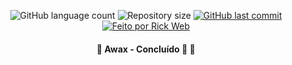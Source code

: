 <p align="center">
  <img alt="GitHub language count" src="https://img.shields.io/github/languages/count/rickweb3/projeto-awax?color=%2304D361">
  <img alt="Repository size" src="https://img.shields.io/github/repo-size/rickweb3/projeto-awax">
  <a href="https://github.com/rickweb3/projeto-awax/commits/master">
    <img alt="GitHub last commit" src="https://img.shields.io/github/last-commit/rickweb3/projeto-awax">
  </a>
  <a href="https://rocketseat.com.br">
    <img alt="Feito por Rick Web" src="https://img.shields.io/badge/feito%20por-RickWeb-%237519C1">
  </a>
</p>


<h4 align="center"> 
	🚧  Awax - Concluído 🚀 🚧
</h4>
